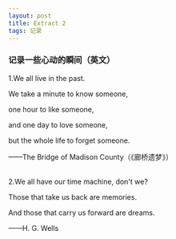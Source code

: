 ```yaml
---
layout: post
title: Extract 2
tags: 记录
---
```


### 记录一些心动的瞬间（英文）

1.We all live in the past.

We take a  minute to know someone,

one hour to like someone,

and one day to love someone,

but the whole life to forget someone.

——The Bridge of Madison County（《廊桥遗梦》）
<br/><br/>

2.We all have our time machine, don't we?

Those that take us back are memories.

And those that carry us forward are dreams.

——H. G. Wells
<br/><br/>
